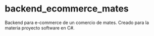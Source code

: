 # backend_ecommerce_mates
Backend para e-commerce de un comercio de mates. Creado para la materia proyecto software en C#.
